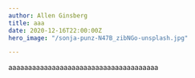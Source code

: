 ```yaml
---
author: Allen Ginsberg
title: aaa
date: 2020-12-16T22:00:00Z
hero_image: "/sonja-punz-N47B_zibNGo-unsplash.jpg"

---
```

aaaaaaaaaaaaaaaaaaaaaaaaaaaaaaaaaaaaaa